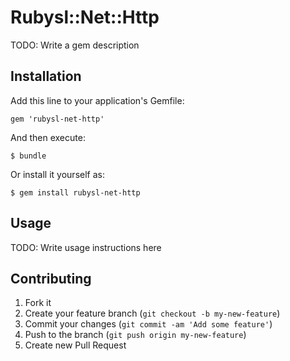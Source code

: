 # Rubysl::Net::Http

TODO: Write a gem description

## Installation

Add this line to your application's Gemfile:

    gem 'rubysl-net-http'

And then execute:

    $ bundle

Or install it yourself as:

    $ gem install rubysl-net-http

## Usage

TODO: Write usage instructions here

## Contributing

1. Fork it
2. Create your feature branch (`git checkout -b my-new-feature`)
3. Commit your changes (`git commit -am 'Add some feature'`)
4. Push to the branch (`git push origin my-new-feature`)
5. Create new Pull Request

